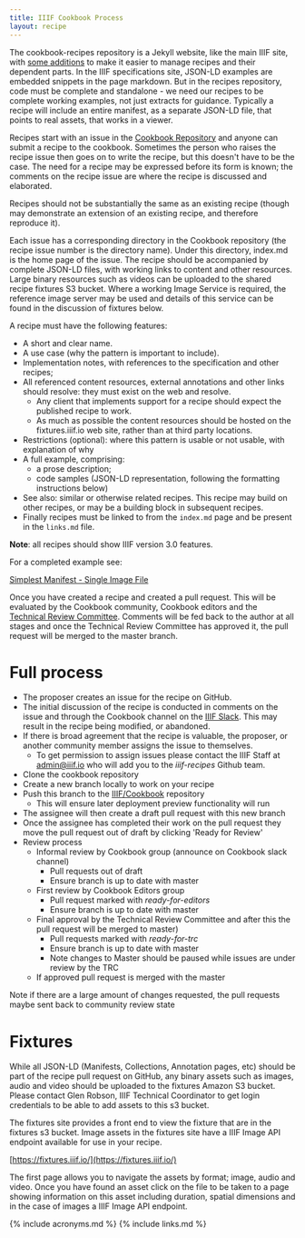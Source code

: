```yaml
---
title: IIIF Cookbook Process
layout: recipe
---
```


The cookbook-recipes repository is a Jekyll website, like the main IIIF site, with [some additions](https://github.com/IIIF/cookbook-recipes/#jekyll-variables) to make it easier to manage recipes and their dependent parts. In the IIIF specifications site, JSON-LD examples are embedded snippets in the page markdown. But in the recipes repository, code must be complete and standalone - we need our recipes to be complete working examples, not just extracts for guidance. Typically a recipe will include an entire manifest, as a separate JSON-LD file, that points to real assets, that works in a viewer. 

Recipes start with an issue in the [Cookbook Repository](https://github.com/IIIF/cookbook-recipes/issues) and anyone can submit a recipe to the cookbook. Sometimes the person who raises the recipe issue then goes on to write the recipe, but this doesn't have to be the case. The need for a recipe may be expressed before its form is known; the comments on the recipe issue are where the recipe is discussed and elaborated.

Recipes should not be substantially the same as an existing recipe (though may demonstrate an extension of an existing recipe, and therefore reproduce it).

Each issue has a corresponding directory in the Cookbook repository (the recipe issue number is the directory name). Under this directory, index.md is the home page of the issue. The recipe should be accompanied by complete JSON-LD files, with working links to content and other resources. Large binary resources such as videos can be uploaded to the shared recipe fixtures S3 bucket. Where a working Image Service is required, the reference image server may be used and details of this service can be found in the discussion of fixtures below.

A recipe must have the following features:

* A short and clear name.
* A use case (why the pattern is important to include).
* Implementation notes, with references to the specification and other recipes;
* All referenced content resources, external annotations and other links should resolve: they must exist on the web and resolve. 
    * Any client that implements support for a recipe should expect the published recipe to work. 
    * As much as possible the content resources should be hosted on the fixtures.iiif.io web site, rather than at third party locations. 
* Restrictions (optional): where this pattern is usable or not usable, with explanation of why
* A full example, comprising:
    * a prose description;
    * code samples (JSON-LD representation, following the formatting instructions below)
* See also: similar or otherwise related recipes. This recipe may build on other recipes, or may be a building block in subsequent recipes.
* Finally recipes must be linked to from the `index.md` page and be present in the `links.md` file. 

**Note**: all recipes should show IIIF version 3.0 features.

For a completed example see:

[Simplest Manifest - Single Image File](https://github.com/IIIF/cookbook-recipes/tree/master/recipe/0001-mvm-image)

Once you have created a recipe and created a pull request. This will be evaluated by the Cookbook community, Cookbook editors and the [Technical Review Committee](https://iiif.io/community/trc/). Comments will be fed back to the author at all stages and once the Technical Review Committee has approved it, the pull request will be merged to the master branch. 

# Full process

* The proposer creates an issue for the recipe on GitHub.
* The initial discussion of the recipe is conducted in comments on the issue and through the Cookbook channel on the [IIIF Slack](http://bit.ly/iiif-slack). This may result in the recipe being modified, or abandoned.
* If there is broad agreement that the recipe is valuable, the proposer, or another community member assigns the issue to themselves. 
  * To get permission to assign issues please contact the IIIF Staff at admin@iiif.io who will add you to the _iiif-recipes_ Github team. 
* Clone the cookbook repository
* Create a new branch locally to work on your recipe
* Push this branch to the [IIIF/Cookbook](https://github.com/IIIF/cookbook-recipes) repository 
  * This will ensure later deployment preview functionality will run
* The assignee will then create a draft pull request with this new branch
* Once the assignee has completed their work on the pull request they move the pull request out of draft by clicking 'Ready for Review'
* Review process
  * Informal review by Cookbook group (announce on Cookbook slack channel)
    * Pull requests out of draft
    * Ensure branch is up to date with master
  * First review by Cookbook Editors group
    * Pull request marked with _ready-for-editors_
    * Ensure branch is up to date with master
  * Final approval by the Technical Review Committee and after this the pull request will be merged to master)
    * Pull requests marked with _ready-for-trc_
    * Ensure branch is up to date with master
    * Note changes to Master should be paused while issues are under review by the TRC
  * If approved pull request is merged with the master  

Note if there are a large amount of changes requested, the pull requests maybe sent back to community review state

# Fixtures

While all JSON-LD (Manifests, Collections, Annotation pages, etc) should be part of the recipe pull request on GitHub, any binary assets such as images, audio and video should be uploaded to the fixtures Amazon S3 bucket. Please contact Glen Robson, IIIF Technical Coordinator to get login credentials to be able to add assets to this s3 bucket. 

The fixtures site provides a front end to view the fixture that are in the fixtures s3 bucket. Image assets in the fixtures site have a IIIF Image API endpoint available for use in your recipe.

[https://fixtures.iiif.io/](https://fixtures.iiif.io/) 

The first page allows you to navigate the assets by format; image, audio and video. Once you have found an asset click on the file to be taken to a page showing information on this asset including duration, spatial dimensions and in the case of images a IIIF Image API endpoint. 

{% include acronyms.md %}
{% include links.md %}
